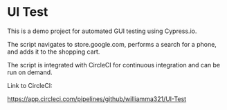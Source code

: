# UI Test

This is a demo project for automated GUI testing using Cypress.io.

The script navigates to store.google.com, performs a search for a phone, and adds it to the shopping cart.

The script is integrated with CircleCI for continuous integration and can be run on demand.

Link to CircleCI:

https://app.circleci.com/pipelines/github/williamma321/UI-Test

